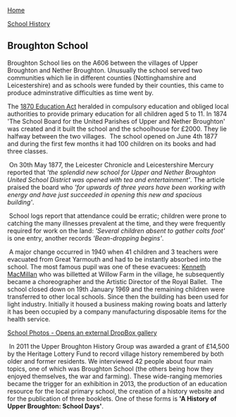 [Home](https://simon-scmp.github.io/Upper-Broughton-History/)

[School History](School_History.md)

## Broughton School 

Broughton School lies on the A606 between the villages of Upper Broughton and Nether Broughton. Unusually the school served two communities which lie in different counties (Nottinghamshire and Leicestershire) and as schools were funded by their counties, this came to produce adminstrative difficulties as time went by. 

The [1870 Education Act](https://www.parliament.uk/about/living-heritage/transformingsociety/livinglearning/school/overview/1870educationact/) heralded in compulsory education and obliged local authorities to provide primary education for all children aged 5 to 11. In 1874 'The School Board for the United Parishes of Upper and Nether Broughton' was created and it built the school and the schoolhouse for £2000. They lie halfway between the two villages.
 The school opened on June 4th 1877 and during the first few months it had 100 children on its books and had three classes.

 On 30th May 1877, the Leicester Chronicle and Leicestershire Mercury reported that *'the splendid new school for Upper and Nether Broughton United School District was opened with tea and entertainment'*. The article praised the board who *'for upwards of three years have been working with energy and have just succeeded in opening this new and spacious building'*.

 School logs report that attendance could be erratic; children were prone to catching the many illnesses prevalent at the time, and they were frequently required for work on the land: *'Several children absent to gather colts foot'* is one entry, another records *'Bean-dropping begins'*.

 A major change occurred in 1940 when 41 children and 3 teachers were evacuated from Great Yarmouth and had to be instantly absorbed into the school. The most famous pupil was one of these evacuees: [Kenneth MacMillan](https://en.wikipedia.org/wiki/Kenneth_MacMillan) who was billetted at Willow Farm in the village, he subsequently became a choreographer and the Artistic Director of the Royal Ballet.
 The school closed down on 19th January 1969 and the remaining children were transferred to other local schools. Since then the building has been used for light industry. Initially it housed a business making rowing boats and latterly it has been occupied by a company manufacturing disposable items for the health service.

[School Photos - Opens an external DropBox gallery](https://www.dropbox.com/sh/p39r5cx6q5oacww/AADXPO1j9vPfewCHYAIFnfzKa)

 In 2011 the Upper Broughton History Group was awarded a grant of £14,500 by the Heritage Lottery Fund to record village history remembered by both older and former residents. We interviewed 42 people about four main topics, one of which was Broughton School (the others being how they enjoyed themselves, the war and farming). These wide-ranging memories became the trigger for an exhibition in 2013, the production of an education resource for the local primary school, the creation of a history website and for the publication of three booklets. One of these forms is **'A History of Upper Broughton: School Days'**.
